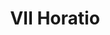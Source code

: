 ---
title: VII Horatio

mediaPath: /videos/o_05_fllia-doc1243-720p.mp4
mediaPosition:  [296320.30155777535,4633621.396739068,129.9413161361397]
mediaRotation:  [0.6555889766913671,0.22386753978154497,0.23304906370706432,0.6824767777574453]
mediaScale: 1
cameraFOV: 38

cameraPosition:  [296322.50165309495,4633618.550923719,130.08593834770477]
cameraTarget:  [296312.4178828801,4633631.5942440685,129.42308654469826]


animationEntry: 2000
---